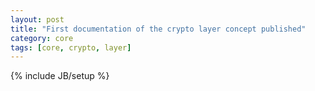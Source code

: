 ```yaml
---
layout: post
title: "First documentation of the crypto layer concept published"
category: core
tags: [core, crypto, layer]
---
```

{% include JB/setup %}

